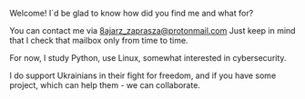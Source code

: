 Welcome!
I`d be glad to know how did you find me and what for?

You can contact me via 8ajarz_zaprasza@protonmail.com
Just keep in mind that I check that mailbox only from time to time.

For now, I study Python, use Linux, somewhat interested in cybersecurity.

I do support Ukrainians in their fight for freedom, and if you have some project, which can help them - we can collaborate.
